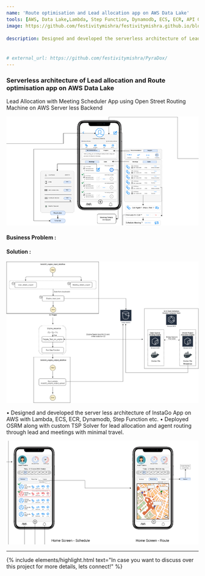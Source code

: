 ```yaml
---
name: 'Route optimisation and Lead allocation app on AWS Data Lake'
tools: [AWS, Data Lake,Lambda, Step Function, Dynamodb, ECS, ECR, API Gateway, Docker, OSRM, Fargate]
image: https://github.com/festivitymishra/festivitymishra.github.io/blob/master/_projects/figures/app2.png?raw=true

description: Designed and developed the serverless architecture of Lead allocation and Route optimisation app on AWS Data Lake using Lambda, DMS, Dynamodb, Step Function, ECR, ECS, S3, etc.


# external_url: https://github.com/festivitymishra/PyraDox/
---
```


### Serverless architecture of Lead allocation and Route optimisation app on AWS Data Lake

Lead Allocation with Meeting Scheduler App using Open Street Routing Machine on AWS Server less Backend

![preview](https://github.com/festivitymishra/festivitymishra.github.io/blob/master/_projects/figures/app2.png?raw=true)

#### Business Problem : 


#### Solution :

![preview](https://github.com/festivitymishra/festivitymishra.github.io/blob/master/_projects/figures/High_level_archi.jpeg?raw=true)

• Designed and developed the server less architecture of InstaGo App on AWS with Lambda, ECS, ECR, Dynamodb, Step Function etc.
• Deployed OSRM along with custom TSP Solver for lead allocation and agent routing through lead and meetings with minimal travel.


![preview](https://github.com/festivitymishra/festivitymishra.github.io/blob/master/_projects/figures/app1.png?raw=true)

___


{% include elements/highlight.html text="In case you want to discuss over this project for more details, lets connect!" %}

<!-- The Movies Project is something like **Netflix**, the only difference is that **it's not real**! It doesn't exist! I just created it to demonstrate how the **showcase** page looks like and how you can write whatever you want with full markdown support. -->